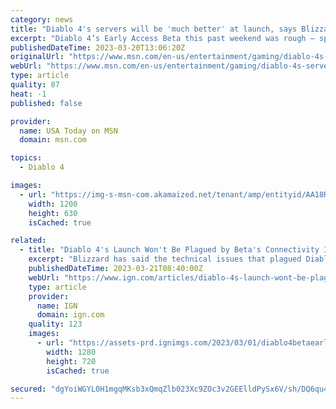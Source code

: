 ```yaml
---
category: news
title: "Diablo 4's servers will be 'much better' at launch, says Blizzard"
excerpt: "Diablo 4’s Early Access Beta this past weekend was rough – specifically, the disconnects and long login queues ran rampant due to server instability. However, franchise general manager Rod Fergusson ..."
publishedDateTime: 2023-03-20T13:06:20Z
originalUrl: "https://www.msn.com/en-us/entertainment/gaming/diablo-4s-servers-will-be-much-better-at-launch-says-blizzard/ar-AA18RX49"
webUrl: "https://www.msn.com/en-us/entertainment/gaming/diablo-4s-servers-will-be-much-better-at-launch-says-blizzard/ar-AA18RX49"
type: article
quality: 87
heat: -1
published: false

provider:
  name: USA Today on MSN
  domain: msn.com

topics:
  - Diablo 4

images:
  - url: "https://img-s-msn-com.akamaized.net/tenant/amp/entityid/AA18RKUu.img?h=630&w=1200&m=6&q=60&o=t&l=f&f=jpg&x=612&y=330"
    width: 1200
    height: 630
    isCached: true

related:
  - title: "Diablo 4's Launch Won't Be Plagued by Beta's Connectivity Issues, Says Blizzard"
    excerpt: "Blizzard has said the technical issues that plagued Diablo 4’s “rocky” open beta have helped pave the way for its full launch on June 6. Last weekend saw Blizzard hold the first mostly open beta for Diablo 4, which was accessible for gamers who had"
    publishedDateTime: 2023-03-21T08:40:00Z
    webUrl: "https://www.ign.com/articles/diablo-4s-launch-wont-be-plagued-by-betas-connectivity-issues-says-blizzard"
    type: article
    provider:
      name: IGN
      domain: ign.com
    quality: 123
    images:
      - url: "https://assets-prd.ignimgs.com/2023/03/01/diablo4betaearlyaccessgameplaytrailer-ign-blogroll-1677696974394.jpg?width=1280"
        width: 1280
        height: 720
        isCached: true

secured: "dgYoiWGYL0H1mgqMKsb3xQmqZlb023Xc9ZOc3v2GEElldPySx6V/sh/DQ6qu4SPenkQ7b76O7ygVvYYAvMJvazFpx6ZNK/fzUqGyDohc8wPtjjmT0RW0JEp3CkjglF1f8eGL+V97/tS94eo7k95jPyVPngEhUC6HdAkiaWWQowa6Uwh0Tg3EE/KZv7zklkXnu+GuTUt+JxT++1xOUceVAKEi0lg99vQgFZPmoGwOB/XeZfJDpdwr+Jp5AdLWKuEdN+Ldum3gV3s97ctIi7kYCGMbpffAH2mujf52LGcWKHRw22ScERMubsSdKc0rAqlOTT589uhW+Zmj9na+Fk+aOW7MH0eSo1BE3TtPlXWjpn4=;IAQS2zuBlwY0rMyvVkJmcw=="
---
```


